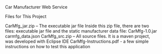 Car Manufacturer Web Service

Files for This Project 

CarMfg_jar.zip – The executable jar file 
      Inside this zip file, there are two files: executable jar file and the static manufacturer data file:
        CarMfg-1.0.jar
        carmfg_data.json
CarMfg_src.zip – All source files. It is a maven project, was developed with Eclipse IDE 
CarMfg-Instructions.pdf - a few simple instructions on how to test this application

